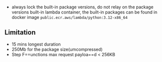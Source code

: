 
- always lock the built-in package versions, do not relay on the package versions built-in lambda container, the built-in packages can be found in docker image `public.ecr.aws/lambda/python:3.12-x86_64` 

## Limitation
- 15 mins longest duration
- 250Mb for the package size(umcompressed)
- Step F==unctions max request payloa==d < 256KB
